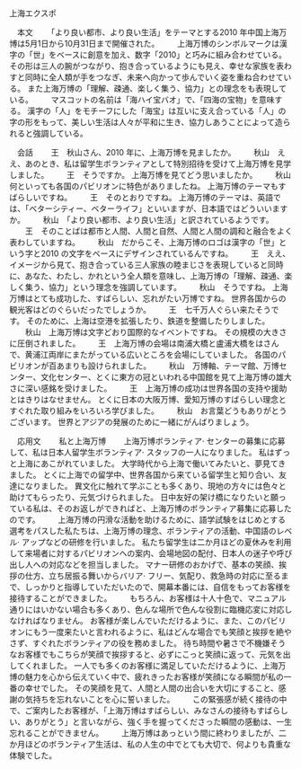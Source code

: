 上海エクスポ

　本文
　　「より良い都市、より良い生活」をテーマとする2010 年中国上海万博は5月1日から10月31日まで開催された。
　　上海万博のシンボルマークは漢字の「世」をベースに創意を加え、数字「2010」と巧みに組み合わせている。 その形は三人の腕がつながり、抱き合っているようにも見え、幸せな家族を表わすと同時に全人類が手をつなぎ、未来へ向かって歩んでいく姿を重ね合わせている。 また上海万博の「理解、疎通、楽しく集う、協力」との理念をも表現している。
　　マスコットの名前は「海ハイ宝バオ」で、「四海の宝物」を意味する。 漢字の「人」をモチーフにした「海宝」は互いに支え合っている「人」の字の形をもって、美しい生活は人々が平和に生き、協力しあうことによって造られると強調している。

　会話
　　王　秋山さん、2010 年に、上海万博を見ましたか。
　　秋山　ええ、あのとき、私は留学生ボランティアとして特別招待を受けて上海万博を見学しました。
　　王　そうですか。 上海万博を見てどう思いましたか。
　　秋山　何といっても各国のパビリオンに特色がありましたね。 上海万博のテーマもすばらしいですね。
　　王　そのとおりですね。 上海万博のテーマは、英語では、「ベターシティー、ベターライフ」といいますが、日本語ではどういいますか。
　　秋山　「より良い都市、より良い生活」と訳されているようです。
　　王　そのことばは都市と人間、人間と自然、人間と人間の調和と融合をよく表わしていますね。
　　秋山　だからこそ、上海万博のロゴは漢字の「世」という字と2010 の文字をベースにデザインされているんですね。
　　王　ええ、イメージから見て、抱き合っている三人家族の睦まじさを表現していると同時に、あなた、わたし、かれという全人類を意味し、上海万博の「理解、疎通、楽しく集う、協力」という理念を強調しています。
　　秋山　そうですね。 上海万博はとても成功した、すばらしい、忘れがたい万博ですね。 世界各国からの観光客はどのぐらいだったでしょうか。
　　王　七千万人ぐらい来たそうです。 そのために、上海は空港を拡張したり、鉄道を整備したりしました。
　　秋山　上海万博は文字どおり国際的なイベントですね。 その規模の大きさに圧倒されました。
　　王　上海万博の会場は南浦大橋と盧浦大橋をはさんで、黄浦江両岸にまたがっている広いところを会場にしていました。 各国のパビリオンが百あまりも設けられました。
　　秋山　万博軸、テーマ館、万博センター、文化センター、とくに東方の冠といわれる中国館を見て上海万博の雄大さに深い感銘を受けました。
　　王　上海万博の成功は世界各国の支持や援助とはきりはなせません。 とくに日本の大阪万博、愛知万博のすばらしい理念とすぐれた取り組みをいろいろ学びました。
　　秋山　お言葉どうもありがとうございます。 世界とアジアの発展のために一緒にがんばりましょう。

　応用文
　　私と上海万博
　　上海万博ボランティア· センターの募集に応募して、私は日本人留学生ボランティア· スタッフの一人になりました。 私はずっと上海にあこがれていました。 大学時代から上海で働いてみたいと、夢見てきました。 とくに上海での留学中、世界各国から来ている留学生と知り合い、友達になりました。 異文化に触れて学ぶことも多くあり、現地の方々には色々と助けてもらったり、元気づけられました。 日中友好の架け橋になりたいと願っている私は、そのお返しができればと、上海万博のボランティア募集に応募したのです。
　　上海万博の円滑な活動を助けるために、語学試験をはじめとする選考をパスした私たちは、上海万博の理念、ボランティアの活動、中国語のレベル· アップなどの研修を行いました。 私たち留学生は二か月ほどの夏休みを利用して来場者に対するパビリオンヘの案内、会場地図の配付、日本人の迷子や呼び出し人への対応などを担当しました。 マナー研修のおかげで、基本の笑顔、挨拶の仕方、立ち居振る舞いからバリア· フリー、気配り、救急時の対応に至るまで、しっかりと指導していただいたので、開幕本番には、自信をもってお客様を接待することができました。
　　もちろん、お客様は十人十色で、マニュアル通りにはいかない場合も多くあり、色んな場所で色んな役割に臨機応変に対応しなければなりません。 お客様が楽しんでいただけるように、また、このパビリオンにもう一度来たいと言われるように、私はどんな場合でも笑顔と挨拶を絶やさず、すぐれたボランティアの役を務めました。 待ち時間や暑さで不機嫌そうなお客様でもこちらが笑顔で挨拶すると、必ずにこっと笑顔に返って、元気を出してくれました。 一人でも多くのお客様に満足していただけるように、上海万博の魅力を心から伝えていく中で、疲れきったお客様が笑顔になる瞬間が私の一番の幸せでした。 その笑顔を見て、人間と人間の出合いを大切にすること、感謝の気持ちを忘れないことを心に誓いました。
　　この緊張感が続く接待の中で、ご案内したお客様が、「上海万博はすばらしい、みなさんの接待もすばらしい、ありがとう」と言いながら、強く手を握ってくださった瞬間の感動は、一生忘れることができません。
　　上海万博はあっという間に終わりましたが、二か月ほどのボランティア生活は、私の人生の中でとても大切で、何よりも貴重な体験でした。
　　